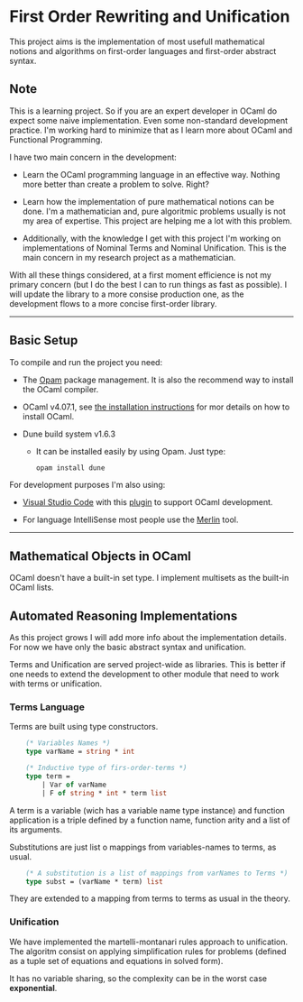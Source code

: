 # First Order Rewriting and Unification

This project aims is the implementation of most usefull mathematical notions and algorithms on first-order languages and first-order abstract syntax.

## Note

This is a learning project. So if you are an expert developer in OCaml do expect some naive implementation. Even some non-standard development practice. I'm working hard to minimize that as I learn more about OCaml and Functional Programming.

I have two main concern in the development:

* Learn the OCaml programming language in an effective way. Nothing more better than create a problem to solve. Right?

* Learn how the implementation of pure mathematical notions can be done. I'm a mathematician and, pure algoritmic problems usually is not my area of expertise. This project are helping me a lot with this problem.

* Additionally, with the knowledge I get with this project I'm working on implementations of Nominal Terms and Nominal Unification. This is the main concern in my research project as a mathematician.

With all these things considered, at a first moment efficience is not my primary concern (but I do the best I can to run things as fast as possible). I will update the library to a more consise production one, as the development flows to a more concise first-order library.

---

## Basic Setup

To compile and run the project you need:

* The [Opam](https://opam.ocaml.org/doc/Install.html) package management. It is also the recommend way to install the OCaml compiler.

* OCaml v4.07.1, see [the installation instructions](https://ocaml.org/docs/install.html) for mor details on how to install OCaml.

* Dune build system v1.6.3
  * It can be installed easily by using Opam. Just type:

        opam install dune

For development purposes I'm also using:

* [Visual Studio Code](https://code.visualstudio.com/) with this [plugin](https://marketplace.visualstudio.com/items?itemName=freebroccolo.reasonml) to support OCaml development.

* For language IntelliSense most people use the [Merlin](https://github.com/ocaml/merlin) tool.

---

## Mathematical Objects in OCaml

OCaml doesn't have a built-in set type. I implement multisets as the built-in OCaml lists.

## Automated Reasoning Implementations

As this project grows I will add more info about the implementation details. For now we have only the basic abstract syntax and unification.

Terms and Unification are served project-wide as libraries. This is better if one needs to extend the development to other module that need to work with terms or unification.

### Terms Language

Terms are built using type constructors.

```ocaml
    (* Variables Names *)
    type varName = string * int

    (* Inductive type of firs-order-terms *)
    type term =
        | Var of varName
        | F of string * int * term list
```

A term is a variable (wich has a variable name type instance) and function application is a triple defined by a function name, function arity and a list of its arguments.

Substitutions are just list o mappings from variables-names to terms, as usual.

```ocaml
    (* A substitution is a list of mappings from varNames to Terms *)
    type subst = (varName * term) list
```

They are extended to a mapping from terms to terms as usual in the theory.

### Unification

We have implemented the martelli-montanari rules approach to unification. The algoritm consist on applying simplification rules for problems (defined as a tuple set of equations and equations in solved form).

It has no variable sharing, so the complexity can be in the worst case **exponential**.
